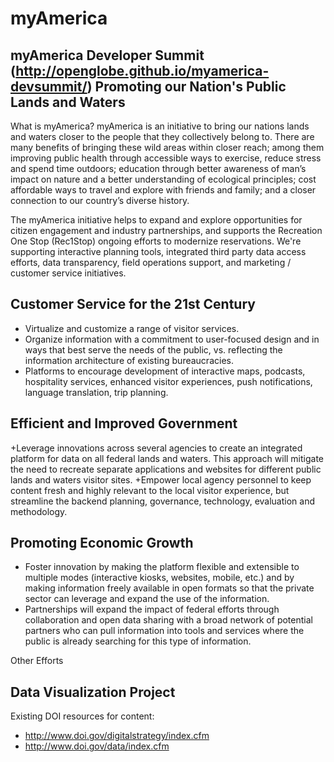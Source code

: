 myAmerica
=========

**myAmerica Developer Summit (http://openglobe.github.io/myamerica-devsummit/)**
Promoting our Nation's Public Lands and Waters
----------------------------------------------

What is myAmerica?  myAmerica is an initiative to bring our nations lands and waters closer to the people that they collectively belong to.  There are many benefits of bringing these wild areas within closer reach; among them improving public health through accessible ways to exercise, reduce stress and spend time outdoors; education through better awareness of man’s impact on nature and a better understanding of ecological principles; cost affordable ways to travel and explore with friends and family; and a closer connection to our country’s diverse history.

The myAmerica initiative helps to expand and explore opportunities for citizen engagement and industry partnerships, and supports the Recreation One Stop (Rec1Stop) ongoing efforts to modernize reservations.  We're supporting interactive planning tools, integrated third party data access efforts, data transparency, field operations support, and marketing / customer service initiatives.

Customer Service for the 21st Century
-------------------------------------
+ Virtualize and customize a range of visitor services. 
+ Organize information with a commitment to user-focused design and in ways that best serve the needs of the public, vs. reflecting the information architecture of existing bureaucracies. 
+ Platforms to encourage development of interactive maps, podcasts, hospitality services, enhanced visitor experiences, push notifications, language translation, trip planning.

Efficient and Improved Government
---------------------------------
+Leverage innovations across several agencies to create an integrated platform for data on all federal lands and waters. This approach will mitigate the need to recreate separate applications and websites for different public lands and waters visitor sites. 
+Empower local agency personnel to keep content fresh and highly relevant to the local visitor experience, but streamline the backend planning, governance, technology, evaluation and methodology.

Promoting Economic Growth
-------------------------
+ Foster innovation by making the platform flexible and extensible to multiple modes (interactive kiosks, websites, mobile, etc.) and by making information freely available in open formats so that the private sector can leverage and expand the use of the information. 
+ Partnerships will expand the impact of federal efforts through collaboration and open data sharing with a broad network of potential partners who can pull information into tools and services where the public is already searching for this type of information.

Other Efforts

Data Visualization Project
--------------------------

Existing DOI resources for content:

+ http://www.doi.gov/digitalstrategy/index.cfm
+ http://www.doi.gov/data/index.cfm
